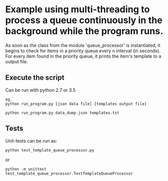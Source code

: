 # Example using multi-threading to process a queue continuously in the background while the program runs.

As soon as the class from the module 'queue_processor' is instantiated,
it begins to check for items in a priority queue every n interval (in seconds).
For every item found in the priority queue, it prints the item's template to a output file.

## Execute the script

Can be run with python 2.7 or 3.5
```
eg.
python run_program.py [json data file] [templates output file]

python run_program.py data_dump.json templates.txt
```

## Tests

Unit-tests can be run as:
```
python test_template_queue_processor.py
```
or
```
python -m unittest test_template_queue_processor.TestTemplateQueueProcessor
```

